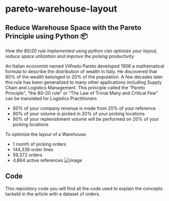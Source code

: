 # pareto-warehouse-layout

## Reduce Warehouse Space with the Pareto Principle using Python 📦
*How the 80/20 rule implemented using python can optimize your layout, reduce space utilization and improve the picking productivity*

An Italian economist named Vilfredo Pareto developed 1906 a mathematical formula to describe the distribution of wealth in Italy. He discovered that 80% of the wealth belonged to 20% of the population.
A few decades later this rule has been generalized to many other applications including Supply Chain and Logistics Management.
This principle called the “Pareto Principle”, “the 80–20 rule” or “The Law of Trivial Many and Critical Few” can be translated for Logistics Practitioners
- 80% of your company revenue is made from 20% of your reference
- 80% of your volume is picked in 20% of your picking locations
- 80% of your replenishment volume will be performed on 20% of your picking locations

To optimize the layout of a Warehouse
- 1 month of picking orders
- 144,339 order lines
- 59,372 orders
- 4,864 active references
![image](https://github.com/Abhudeep/pareto-warehouse-layout/assets/122337998/6584ee2e-ba78-41cc-ad40-368793fd55cd)



## Code
This repository code you will find all the code used to explain the concepts tackeld in the article with a dataset of orders.
